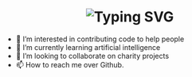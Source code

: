 <div align="center">
    <h1>
        <img src="https://readme-typing-svg.herokuapp.com?font=Jetbrains+mono&size=40&duration=3000&color=33FF33&center=true&vCenter=true&width=435&lines=Hey..+I'm+Devon;This+is..;..my+Github..;" alt="Typing SVG"/>
    </h1>
</div>

- 👀 I’m interested in contributing code to help people
- 🌱 I’m currently learning artificial intelligence 
- 💞️ I’m looking to collaborate on charity projects 
- 📫 How to reach me over Github. 

<!---
DWitol/DWitol is a ✨ special ✨ repository because its `README.md` (this file) appears on your GitHub profile.
You can click the Preview link to take a look at your changes.
--->
